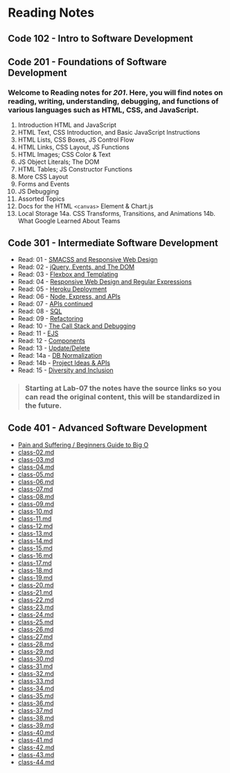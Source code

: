 # Reading Notes

## Code 102 - Intro to Software Development

## Code 201 - Foundations of Software Development

### Welcome to Reading notes for *201*. Here, you will find notes on reading, writing, understanding, debugging, and functions of various languages such as **HTML**, **CSS**, and **JavaScript**.

1. Introduction HTML and JavaScript
2. HTML Text, CSS Introduction, and Basic JavaScript Instructions
3. HTML Lists, CSS Boxes, JS Control Flow
4. HTML Links, CSS Layout, JS Functions
5. HTML Images; CSS Color & Text
6. JS Object Literals; The DOM
7. HTML Tables; JS Constructor Functions
8. More CSS Layout
9. Forms and Events
10. JS Debugging
11. Assorted Topics
12. Docs for the HTML `<canvas>` Element & Chart.js
13. Local Storage
14a. CSS Transforms, Transitions, and Animations
14b. What Google Learned About Teams


## Code 301 - Intermediate Software Development

- Read: 01 - [SMACSS and Responsive Web Design](./class-01.md)
- Read: 02 - [jQuery, Events, and The DOM](./class-02.md)
- Read: 03 - [Flexbox and Templating](./class-03.md)
- Read: 04 - [Responsive Web Design and Regular Expressions](./class-04.md)
- Read: 05 - [Heroku Deployment](./class-05.md)
- Read: 06 - [Node, Express, and APIs](./class-06.md)
- Read: 07 - [APIs continued](./class-07.md)
- Read: 08 - [SQL](./class-08.md)
- Read: 09 - [Refactoring](./class-09.md)
- Read: 10 - [The Call Stack and Debugging](./class-10.md)
- Read: 11 - [EJS](./class-11.md)
- Read: 12 - [Components](./class-12.md)
- Read: 13 - [Update/Delete](./class-13.md)
- Read: 14a - [DB Normalization](./class-14a.md)
- Read: 14b - [Project Ideas & APIs](./class-14b.md)
- Read: 15 - [Diversity and Inclusion](./class-15.md)

> ### Starting at Lab-07 the notes have the source links so you can read the original content, this will be standardized in the future.

## Code 401 - Advanced Software Development

- [Pain and Suffering / Beginners Guide to Big O](Code-401/class-01.md) 
- [class-02.md](Code-401/class-02.md) 
- [class-03.md](Code-401/class-03.md) 
- [class-04.md](Code-401/class-04.md) 
- [class-05.md](Code-401/class-05.md) 
- [class-06.md](Code-401/class-06.md) 
- [class-07.md](Code-401/class-07.md) 
- [class-08.md](Code-401/class-08.md) 
- [class-09.md](Code-401/class-09.md) 
- [class-10.md](Code-401/class-10.md) 
- [class-11.md](Code-401/class-11.md) 
- [class-12.md](Code-401/class-12.md) 
- [class-13.md](Code-401/class-13.md) 
- [class-14.md](Code-401/class-14.md) 
- [class-15.md](Code-401/class-15.md)
- [class-16.md](Code-401/class-16.md) 
- [class-17.md](Code-401/class-17.md) 
- [class-18.md](Code-401/class-18.md)
- [class-19.md](Code-401/class-19.md) 
- [class-20.md](Code-401/class-20.md) 
- [class-21.md](Code-401/class-21.md)
- [class-22.md](Code-401/class-22.md) 
- [class-23.md](Code-401/class-23.md)
- [class-24.md](Code-401/class-24.md)
- [class-25.md](Code-401/class-25.md) 
- [class-26.md](Code-401/class-26.md) 
- [class-27.md](Code-401/class-27.md)
- [class-28.md](Code-401/class-28.md) 
- [class-29.md](Code-401/class-29.md) 
- [class-30.md](Code-401/class-30.md) 
- [class-31.md](Code-401/class-31.md)
- [class-32.md](Code-401/class-32.md) 
- [class-33.md](Code-401/class-33.md) 
- [class-34.md](Code-401/class-34.md) 
- [class-35.md](Code-401/class-35.md) 
- [class-36.md](Code-401/class-36.md) 
- [class-37.md](Code-401/class-37.md) 
- [class-38.md](Code-401/class-38.md) 
- [class-39.md](Code-401/class-39.md) 
- [class-40.md](Code-401/class-40.md) 
- [class-41.md](Code-401/class-41.md) 
- [class-42.md](Code-401/class-42.md)
- [class-43.md](Code-401/class-43.md)
- [class-44.md](Code-401/class-44.md)

